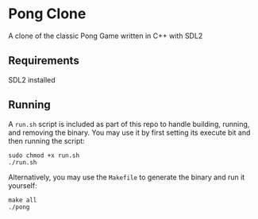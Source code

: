 # Pong Clone

A clone of the classic Pong Game written in C++ with SDL2

## Requirements

SDL2 installed

## Running

A `run.sh` script is included as part of this repo to handle building, running, and removing the binary.  You may use it by first setting its execute bit and then running the script:
```
sudo chmod +x run.sh
./run.sh
```

Alternatively, you may use the `Makefile` to generate the binary and run it yourself:
```
make all
./pong
```